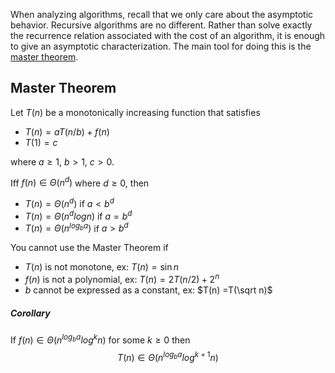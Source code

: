 When analyzing algorithms, recall that we only care about the asymptotic behavior. Recursive algorithms are no different. Rather than solve exactly the recurrence relation associated with the cost of an algorithm, it is enough to give an asymptotic characterization. The main tool for doing this is the [master theorem](chrome-extension://oemmndcbldboiebfnladdacbdfmadadm/http://cse.unl.edu/~choueiry/S06-235/files/MasterTheorem.pdf).

## Master Theorem
Let $T(n)$ be a monotonically increasing function that satisfies 
- $T(n)=aT(n/b) +f(n)$
- $T(1)=c$

where $a≥1$, $b>1$, $c>0$. 

Iff $f(n)∈Θ(n^d)$ where $d≥0$, then 
- $T(n)=Θ(n^d)$ if $a<b^d$
- $T(n)=Θ(n^dlogn)$ if $a=b^d$
- $T(n)=Θ(n^{log_ba})$ if $a>b^d$

You cannot use the Master Theorem if 
- $T(n)$ is not monotone, ex: $T(n) = \sin n$
- $f(n)$ is not a polynomial, ex: $T(n) = 2T(n/2) + 2^n$
- $b$ cannot be expressed as a constant, ex: $T(n) =T(\sqrt n)$

##### Corollary
If $f(n)∈Θ(n^{log_b a}log^k n)$ for some $k≥0$ then  
$$T(n)∈Θ(n^{log_b a}log^{k+1} n)$$